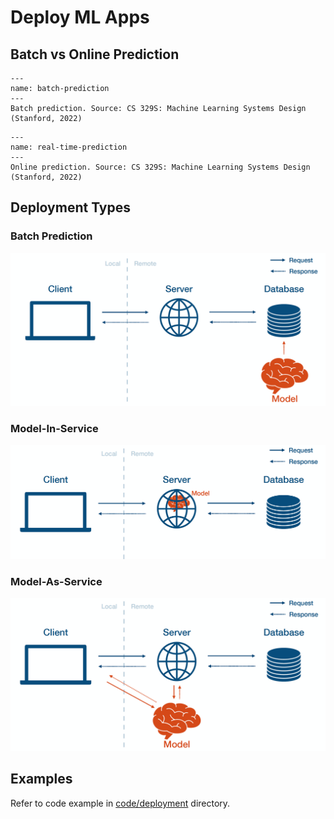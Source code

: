 # Deploy ML Apps

## Batch vs Online Prediction

```{figure} ../images/deployment/batch_deployment.png
---
name: batch-prediction
---
Batch prediction. Source: CS 329S: Machine Learning Systems Design (Stanford, 2022)
```

```{figure} ../images/deployment/real_time_deployment.png
---
name: real-time-prediction
---
Online prediction. Source: CS 329S: Machine Learning Systems Design (Stanford, 2022)
```

## Deployment Types

### Batch Prediction

![Batch Prediction](../images/deployment/batch_prediction.png)

### Model-In-Service

![Model In Service](../images/deployment/model_in_service.png)

### Model-As-Service

![Model As Service](../images/deployment/model_as_service.png)

## Examples

Refer to code example in [code/deployment](https://github.com/airlab-unsri/applied-python-training/tree/main/code/deployment) directory.
